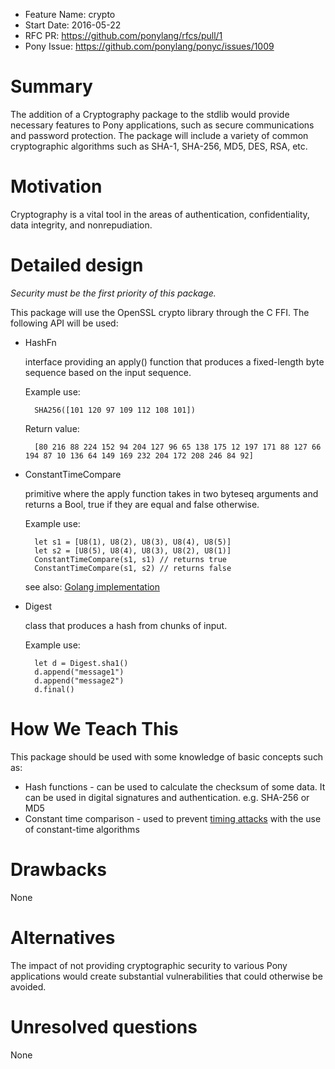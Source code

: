 - Feature Name: crypto
- Start Date: 2016-05-22
- RFC PR: https://github.com/ponylang/rfcs/pull/1
- Pony Issue: https://github.com/ponylang/ponyc/issues/1009

# Summary

The addition of a Cryptography package to the stdlib would provide necessary features to Pony applications, such as secure communications and password protection. The package will include a variety of common cryptographic algorithms such as SHA-1, SHA-256, MD5, DES, RSA, etc.

# Motivation

Cryptography is a vital tool in the areas of authentication, confidentiality, data integrity, and nonrepudiation.

# Detailed design

*Security must be the first priority of this package.*

This package will use the OpenSSL crypto library through the C FFI. The following API will be used:

- HashFn

    interface providing an apply() function that produces a fixed-length byte sequence based on the input sequence.
    
    Example use:
    	
    	SHA256([101 120 97 109 112 108 101])
    Return value:
    	
        [80 216 88 224 152 94 204 127 96 65 138 175 12 197 171 88 127 66 194 87 10 136 64 149 169 232 204 172 208 246 84 92]


- ConstantTimeCompare
 
    primitive where the apply function takes in two byteseq arguments and returns a Bool, true if they are equal and false otherwise.

    Example use:
    	
    	let s1 = [U8(1), U8(2), U8(3), U8(4), U8(5)]
    	let s2 = [U8(5), U8(4), U8(3), U8(2), U8(1)]
    	ConstantTimeCompare(s1, s1) // returns true
    	ConstantTimeCompare(s1, s2) // returns false
   
   see also: [Golang implementation](https://golang.org/src/crypto/subtle/constant_time.go?s=490:531#L2)
   
- Digest

    class that produces a hash from chunks of input.
    
    Example use:

        let d = Digest.sha1()
        d.append("message1")
        d.append("message2")
        d.final()

# How We Teach This

This package should be used with some knowledge of basic concepts such as:

- Hash functions - can be used to calculate the checksum of some data. It can be used in digital signatures and authentication. e.g. SHA-256 or MD5
- Constant time comparison - used to prevent [timing attacks](http://crypto.stanford.edu/~dabo/papers/ssl-timing.pdf) with the use of constant-time algorithms

# Drawbacks

None

# Alternatives

The impact of not providing cryptographic security to various Pony applications would create substantial vulnerabilities that could otherwise be avoided.

# Unresolved questions

None
